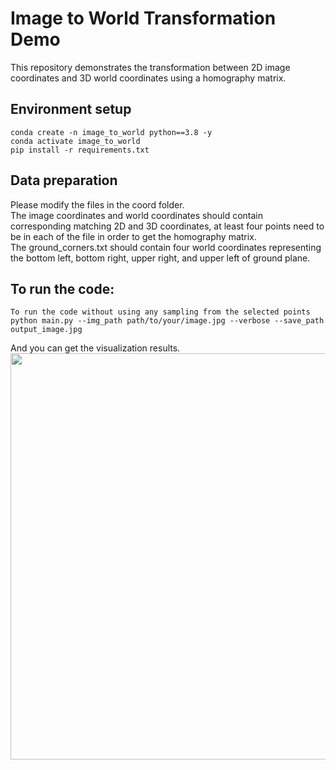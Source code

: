 # Image to World Transformation Demo
This repository demonstrates the transformation between 2D image coordinates and 3D world coordinates using a homography matrix.

## Environment setup
```
conda create -n image_to_world python==3.8 -y
conda activate image_to_world
pip install -r requirements.txt
```
## Data preparation
Please modify the files in the coord folder.    
The image coordinates and world coordinates should contain corresponding matching 2D and 3D coordinates, at least four points need to be in each of the file in order to get the homography matrix.  
The ground_corners.txt should contain four world coordinates representing the bottom left, bottom right, upper right, and upper left of ground plane. 
## To run the code:
```
To run the code without using any sampling from the selected points
python main.py --img_path path/to/your/image.jpg --verbose --save_path output_image.jpg
```
And you can get the visualization results.
<img src="image/demo.jpg" width="650" />

